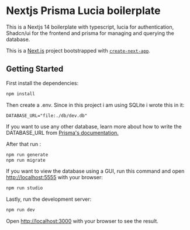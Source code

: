# Nextjs Prisma Lucia boilerplate

This is a Nextjs 14 boilerplate with typescript, lucia for authentication, Shadcn/ui for the frontend and prisma for managing and querying the database.

This is a [Next.js](https://nextjs.org/) project bootstrapped with [`create-next-app`](https://github.com/vercel/next.js/tree/canary/packages/create-next-app).

## Getting Started

First install the dependencies:
```bash
npm install
```

Then create a .env. Since in this project i am using SQLite i wrote this in it:
```env
DATABASE_URL="file:./db/dev.db"
```
If you want to use any other database, learn more about how to write the DATABASE_URL from [Prisma's documentation.](https://pris.ly/d/prisma-schema#accessing-environment-variables-from-the-schema)

After that run :
```sh
npm run generate
npm run migrate
```

If you want to view the database using a GUI, run this command and open [http://localhost:5555](http://localhost:5555) with your browser:
```sh
npm run studio
```

Lastly, run the development server:

```bash
npm run dev
```

Open [http://localhost:3000](http://localhost:3000) with your browser to see the result.
